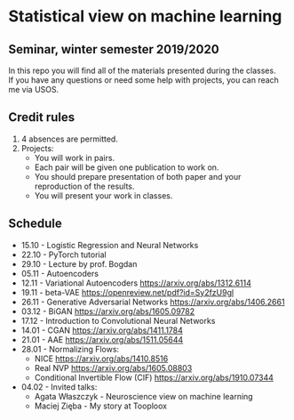 # Statistical view on machine learning
## Seminar, winter semester 2019/2020
In this repo you will find all of the materials presented during the classes.\
If you have any questions or need some help with projects, you can reach me via USOS.

## Credit rules
1. 4 absences are permitted.
2. Projects:
   - You will work in pairs.
   - Each pair will be given one publication to work on.
   - You should prepare presentation of both paper and your reproduction of the results.
   - You will present your work in classes.

## Schedule
* 15.10 - Logistic Regression and Neural Networks
* 22.10 - PyTorch tutorial
* 29.10 - Lecture by prof. Bogdan
* 05.11 - Autoencoders
* 12.11 - Variational Autoencoders <https://arxiv.org/abs/1312.6114>
* 19.11 - beta-VAE <https://openreview.net/pdf?id=Sy2fzU9gl>
* 26.11 - Generative Adversarial Networks <https://arxiv.org/abs/1406.2661>
* 03.12 - BiGAN <https://arxiv.org/abs/1605.09782>
* 17.12 - Introduction to Convolutional Neural Networks
* 14.01 - CGAN <https://arxiv.org/abs/1411.1784>
* 21.01 - AAE <https://arxiv.org/abs/1511.05644>
* 28.01 - Normalizing Flows:
    * NICE <https://arxiv.org/abs/1410.8516>
    * Real NVP <https://arxiv.org/abs/1605.08803>
    * Conditional Invertible Flow (CIF) <https://arxiv.org/abs/1910.07344>
* 04.02 - Invited talks:
    * Agata Właszczyk - Neuroscience view on machine learning
    * Maciej Zięba - My story at Tooploox

